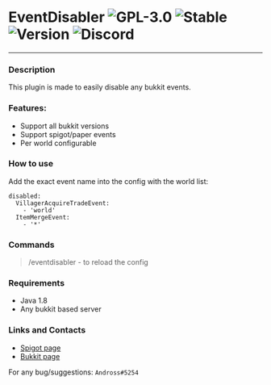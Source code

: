 # EventDisabler ![GPL-3.0](http://cdn.andross.fr/badges/license.svg) ![Stable](http://cdn.andross.fr/badges/stable.svg) ![Version](http://cdn.andross.fr/badges/v1.4.svg) ![Discord](http://cdn.andross.fr/badges/discord.svg)

---
### Description
This plugin is made to easily disable any bukkit events.

### Features:
* Support all bukkit versions
* Support spigot/paper events
* Per world configurable

### How to use
Add the exact event name into the config with the world list:
```
disabled:
  VillagerAcquireTradeEvent:
    - 'world'
  ItemMergeEvent:
    - '*'
```

### Commands
> /eventdisabler - to reload the config

### Requirements
* Java 1.8
* Any bukkit based server

### Links and Contacts
* [Spigot page](https://www.spigotmc.org/resources/eventdisabler.67310/)
* [Bukkit page](https://dev.bukkit.org/projects/eventdisabler)

For any bug/suggestions: `Andross#5254`